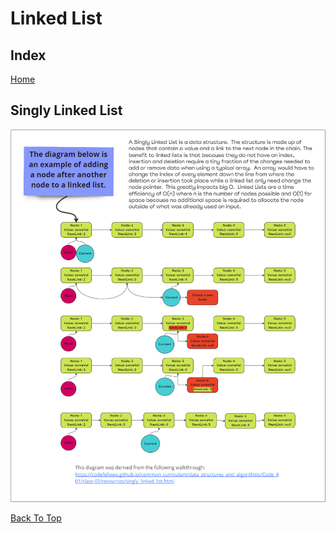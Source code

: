 # Linked List

## Index

[Home](../README.md)

## Singly Linked List

![LinkedList](../img/401/LinkedList.png)  

[Back To Top](#linked-list)
